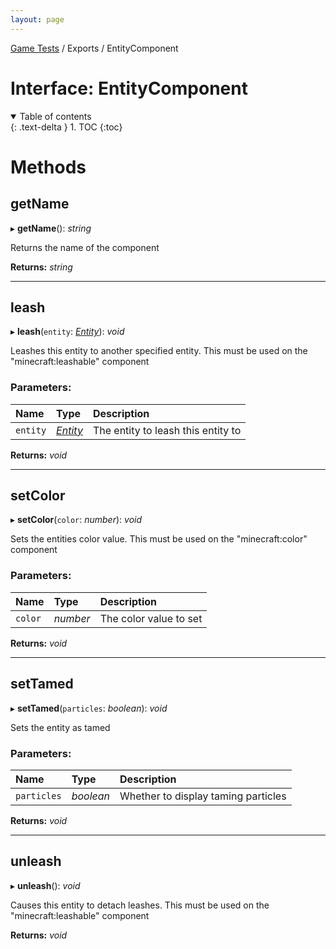```yaml
---
layout: page
---
```


[Game Tests](/scripting/game-tests) / Exports / EntityComponent

# Interface: EntityComponent

<details id="toc" open markdown="block">
  <summary>
    Table of contents
  </summary>
  {: .text-delta }
1. TOC
{:toc}
</details>

# Methods

## getName

▸ **getName**(): *string*

Returns the name of the component

**Returns:** *string*



___

## leash

▸ **leash**(`entity`: [*Entity*](entity)): *void*

Leashes this entity to another specified entity. This must be used on the "minecraft:leashable" component

### Parameters:

Name | Type | Description |
:------ | :------ | :------ |
`entity` | [*Entity*](entity) |  The entity to leash this entity to    |

**Returns:** *void*



___

## setColor

▸ **setColor**(`color`: *number*): *void*

Sets the entities color value. This must be used on the "minecraft:color" component

### Parameters:

Name | Type | Description |
:------ | :------ | :------ |
`color` | *number* |  The color value to set    |

**Returns:** *void*



___

## setTamed

▸ **setTamed**(`particles`: *boolean*): *void*

Sets the entity as tamed

### Parameters:

Name | Type | Description |
:------ | :------ | :------ |
`particles` | *boolean* |  Whether to display taming particles    |

**Returns:** *void*



___

## unleash

▸ **unleash**(): *void*

Causes this entity to detach leashes. This must be used on the "minecraft:leashable" component

**Returns:** *void*



